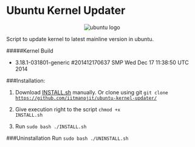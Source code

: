# Ubuntu Kernel Updater
<p align="center">
  <img src="https://i.imgur.com/ulXnsPr.png" alt="ubuntu logo" />
</p>
Script to update kernel to latest mainline version in ubuntu.

#####Kernel Build
- 3.18.1-031801-generic #201412170637 SMP Wed Dec 17 11:38:50 UTC 2014


###Installation:
1.	Download <a href="https://raw.githubusercontent.com/iitmanojit/ubuntu-kernel-updater/master/INSTALL.sh" download>INSTALL.sh</a> manually.
	Or
	clone using git 
	<code>git clone https://github.com/iitmanojit/ubuntu-kernel-updater/</code>

2.	Give execution right to the script <code>chmod +x INSTALL.sh</code>

3.	Run <code>sudo bash ./INSTALL.sh</code>

###Uninstallation
Run <code>sudo bash ./UNINSTALL.sh</code>
